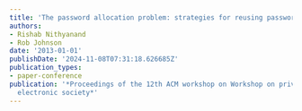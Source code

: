 ```yaml
---
title: 'The password allocation problem: strategies for reusing passwords effectively'
authors:
- Rishab Nithyanand
- Rob Johnson
date: '2013-01-01'
publishDate: '2024-11-08T07:31:18.626685Z'
publication_types:
- paper-conference
publication: '*Proceedings of the 12th ACM workshop on Workshop on privacy in the
  electronic society*'
---
```


